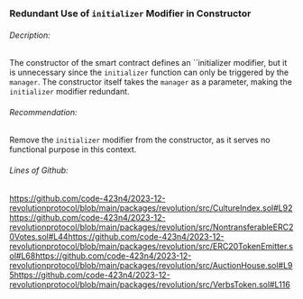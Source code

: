 ### Redundant Use of `initializer` Modifier in Constructor
###### Decription:

The constructor of the smart contract defines an ``initializer modifier, but it is unnecessary since the `initializer` function can only be triggered by the `manager`. The constructor itself takes the `manager` as a parameter, making the `initializer` modifier redundant.

###### Recommendation:
Remove the `initializer` modifier from the constructor, as it serves no functional purpose in this context.

###### Lines of Github:
https://github.com/code-423n4/2023-12-revolutionprotocol/blob/main/packages/revolution/src/CultureIndex.sol#L92https://github.com/code-423n4/2023-12-revolutionprotocol/blob/main/packages/revolution/src/NontransferableERC20Votes.sol#L44https://github.com/code-423n4/2023-12-revolutionprotocol/blob/main/packages/revolution/src/ERC20TokenEmitter.sol#L68https://github.com/code-423n4/2023-12-revolutionprotocol/blob/main/packages/revolution/src/AuctionHouse.sol#L95https://github.com/code-423n4/2023-12-revolutionprotocol/blob/main/packages/revolution/src/VerbsToken.sol#L116

